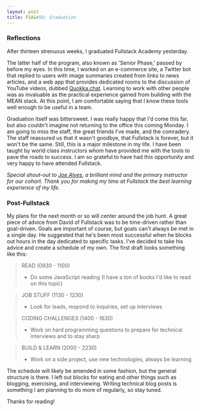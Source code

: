 ```yaml
---
layout: post
title: FSA&#58; Graduation
---
```


### Reflections
After thirteen strenuous weeks, I graduated Fullstack Academy yesterday.

The latter half of the program, also known as 'Senior Phase,' passed by before my eyes. In this time, I worked on an e-commerce site, a Twitter bot that replied to users with image summaries created from links to news articles, and a web app that provides dedicated rooms to the discussion of YouTube videos, dubbed [Quokka.chat](http://www.quokka.chat). Learning to work with other people was as invaluable as the practical experience gained from building with the MEAN stack. At this point, I am comfortable saying that I know these tools well enough to be useful in a team.

Graduation itself was bittersweet. I was really happy that I'd come this far, but also couldn't imagine not returning to the office this coming Monday. I am going to miss the staff, the great friends I've made, and the comradery. The staff reassured us that it wasn't goodbye, that Fullstack is forever, but it won't be the same. Still, this is a major milestone in my life. I have been taught by world class instructors whom have provided me with the tools to pave the roads to success. I am so grateful to have had this opportunity and very happy to have attended Fullstack.

*Special shout-out to [Joe Alves](https://twitter.com/joedotjs), a brilliant mind and the primary instructor for our cohort. Thank you for making my time at Fullstack the best learning experience of my life.*

### Post-Fullstack
My plans for the next month or so will center around the job hunt. A great piece of advice from David of Fullstack was to be time-driven rather than goal-driven. Goals are important of course, but goals can't always be met in a single day. He suggested that he's been most successful when he blocks out hours in the day dedicated to specific tasks. I've decided to take his advice and create a schedule of my own. The first draft looks something like this:

> READ (0930 - 1100)
>
> +  Do some JavaScript reading (I have a ton of books I'd like to read on this topic)

> JOB STUFF (1130 - 1230) 
>
> +  Look for leads, respond to inquiries, set up interviews

> CODING CHALLENGES (1400 - 1630)
> 
> +  Work on hard programming questions to prepare for technical interviews and to stay sharp

> BUILD & LEARN (2000 - 2230)
> 
> +  Work on a side project, use new technologies, always be learning

The schedule will likely be amended in some fashion, but the general structure is there. I left out blocks for eating and other things such as blogging, exercising, and interviewing. Writing technical blog posts is something I am planning to do more of regularly, so stay tuned.

Thanks for reading!
